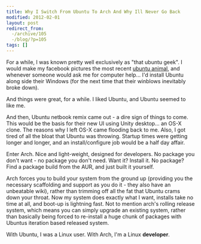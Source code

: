 ```yaml
---
title: Why I Switch From Ubuntu To Arch And Why Ill Never Go Back
modified: 2012-02-01
layout: post
redirect_from:
  -/archive/105
  -/blog/?p=105
tags: []
---
```



For a while, I was known pretty well exclusively as "that ubuntu geek". I would make my facebook pictures the most recent [ubuntu animal](http://en.wikipedia.org/wiki/List_of_Ubuntu_releases#Naming_convention "ubuntu animal"), and whenever someone would ask me for computer help... I'd install Ubuntu along side their Windows (for the next time that their winblows inevitably broke down).

And things were great, for a while. I liked Ubuntu, and Ubuntu seemed to like me.

And then, Ubuntu netbook remix came out - a dire sign of things to come. This would be the basis for their new UI using Unity desktop... an OS-X clone. The reasons why I left OS-X came flooding back to me. Also, I got tired of all the bloat that Ubuntu was throwing. Startup times were getting longer and longer, and an install/configure job would be a half day affair.

Enter Arch. Nice and light-weight, designed for developers. No package you don't want - no package you don't need. Want it? Install it. No package? Find a package build from the AUR, and just built it yourself.

Arch forces you to build your system from the ground up (providing you the necessary scaffolding and support as you do it - they also have an unbeatable wiki), rather than trimming off all the fat that Ubuntu crams down your throat. Now my system does exactly what I want, installs take no time at all, and boot-up is lightning fast. Not to mention arch's rolling release system, which means you can simply upgrade an existing system, rather than basically being forced to re-install a huge chunk of packages with Ubuntus iteration based released system.

With Ubuntu, I was a Linux user. With Arch, I'm a Linux **developer**.
